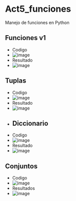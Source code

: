 # Act5_funciones
Manejo de funciones en Python
## Funciones v1
- Codigo
- ![image](https://github.com/user-attachments/assets/5131ace6-62b9-4c4f-8446-519b5ebe0554)
- Resultado
- ![image](https://github.com/user-attachments/assets/53ac213b-9fdd-4326-b1b0-0c91c15afe13)
## Tuplas
- Codigo
- ![image](https://github.com/user-attachments/assets/b97a10fd-5236-4980-99ae-27e6fc458a4d)
- Resultado
- ![image](https://github.com/user-attachments/assets/95c75e24-436e-4f40-984c-d7ad9a2a7866)
- ## Diccionario
- Codigo
- ![image](https://github.com/user-attachments/assets/ef6dca78-14dd-48d4-8038-270587f23625)
- Resultado
- ![image](https://github.com/user-attachments/assets/74851ea9-562d-4346-a3d5-4a5595ed59e8)

## Conjuntos
- Codigo
- ![image](https://github.com/user-attachments/assets/d165a9f1-aa0e-4a75-aed6-d72ab7017ce3)
- Resultados
- ![image](https://github.com/user-attachments/assets/4fb80e26-6d3e-4f0a-b785-4e138b2efb56)


